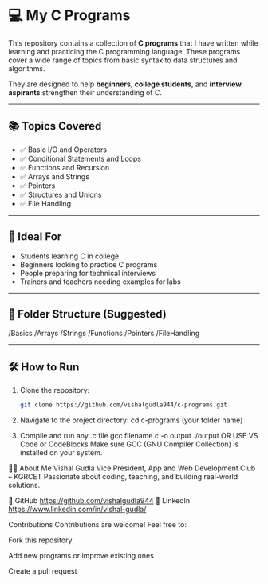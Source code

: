 # 💻 My C Programs

This repository contains a collection of **C programs** that I have written while learning and practicing the C programming language. These programs cover a wide range of topics from basic syntax to data structures and algorithms.

They are designed to help **beginners**, **college students**, and **interview aspirants** strengthen their understanding of C.

---

## 📚 Topics Covered

- ✅ Basic I/O and Operators  
- ✅ Conditional Statements and Loops  
- ✅ Functions and Recursion  
- ✅ Arrays and Strings  
- ✅ Pointers  
- ✅ Structures and Unions  
- ✅ File Handling  


---

## 🎯 Ideal For

- Students learning C in college  
- Beginners looking to practice C programs  
- People preparing for technical interviews  
- Trainers and teachers needing examples for labs

---

## 📁 Folder Structure (Suggested)
/Basics
/Arrays
/Strings
/Functions
/Pointers
/FileHandling


---

## 🛠️ How to Run

1. Clone the repository:
   ```bash
   git clone https://github.com/vishalgudla944/c-programs.git

2. Navigate to the project directory:
cd c-programs (your folder name)

3. Compile and run any .c file
gcc filename.c -o output
./output
OR USE VS Code or CodeBlocks
Make sure GCC (GNU Compiler Collection) is installed on your system.




👨‍💻 About Me
Vishal Gudla
Vice President, App and Web Development Club – KGRCET
Passionate about coding, teaching, and building real-world solutions.

🔗 GitHub https://github.com/vishalgudla944
🔗 LinkedIn https://www.linkedin.com/in/vishal-gudla/


Contributions
Contributions are welcome! Feel free to:

Fork this repository

Add new programs or improve existing ones

Create a pull request
